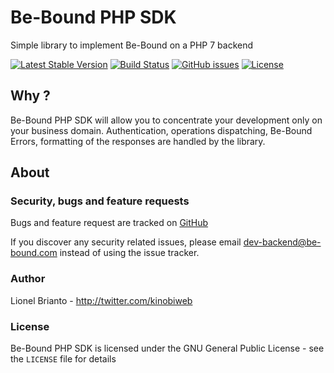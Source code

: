 # Be-Bound PHP SDK

Simple library to implement Be-Bound on a PHP 7 backend

[![Latest Stable Version](https://img.shields.io/packagist/v/bebound/sdk-php.svg)](https://packagist.org/packages/bebound/sdk-php)
[![Build Status](https://status.continuousphp.com/git-hub/Be-Bound/sdk-php?token=8d984614-c230-4d46-8435-d8d2d76de044&branch=master)](https://continuousphp.com/git-hub/Be-Bound/sdk-php)
[![GitHub issues](https://img.shields.io/github/issues/Be-Bound/sdk-php.svg)](https://github.com/Be-Bound/sdk-phpissues)
[![License](https://img.shields.io/packagist/l/bebound/sdk-php.svg)](https://packagist.org/packages/bebound/sdk-php)

## Why ?

Be-Bound PHP SDK will allow you to concentrate your development only on your business domain. Authentication, 
operations dispatching, Be-Bound Errors, formatting of the responses are handled by the library.

## About

### Security, bugs and feature requests
Bugs and feature request are tracked on [GitHub](https://github.com/Be-Bound/sdk-php/issues)

If you discover any security related issues, please email dev-backend@be-bound.com instead of using the issue tracker.

### Author
Lionel Brianto - <http://twitter.com/kinobiweb>
<!--See also the list of [contributors](https://github.com/Be-Bound/sdk-php/contributors) which participated in this project.-->

### License
Be-Bound PHP SDK is licensed under the GNU General Public License - see the `LICENSE` file for details
